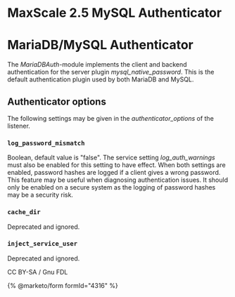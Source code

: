 
# MaxScale 2.5 MySQL Authenticator

# MariaDB/MySQL Authenticator


The *MariaDBAuth*-module implements the client and backend authentication for the
server plugin *mysql_native_password*. This is the default authentication
plugin used by both MariaDB and MySQL.


## Authenticator options


The following settings may be given in the *authenticator_options* of the
listener.


### `log_password_mismatch`


Boolean, default value is "false". The service setting *log_auth_warnings* must
also be enabled for this setting to have effect. When both settings are enabled,
password hashes are logged if a client gives a wrong password. This feature may
be useful when diagnosing authentication issues. It should only be enabled on a
secure system as the logging of password hashes may be a security risk.


### `cache_dir`


Deprecated and ignored.


### `inject_service_user`


Deprecated and ignored.


CC BY-SA / Gnu FDL


{% @marketo/form formId="4316" %}
